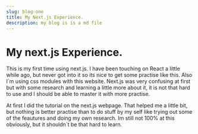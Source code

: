 ```yaml
---
slug: blog-one
title: My Next.js Experience.
description: my blog is is a md file
---
```


# My next.js Experience.

This is my first time using next.js. I have been touching on React a little while ago, but never got into it so its nice to get some practise like this. Also I`m using css modules with this website. Next.js was very confusing at first but with some research and learning a little more about it, it is not that hard to use and I should be able to master it with more practise.

At first I did the tutorial on the next.js webpage. That helped me a little bit, but nothing is better practise than to do stuff by my self like trying out some of the feautures and doing my own research. Im still not 100% at this obviously, but it shouldn`t be that hard to learn.
